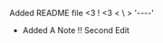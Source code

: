 Added README file    <3 ! <3
                      <    \   >
                        '----'
+ Added A Note !!
Second Edit
